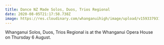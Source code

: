 ```yaml
---
title: Dance NZ Made Solos, Duos, Trios Regional
date: 2020-08-05T21:17:58.738Z
image: https://res.cloudinary.com/whanganuihigh/image/upload/v1593379316/Events/DanceNZ_Made.png
---
```

Whanganui Solos, Duos, Trios Regional is at the Whanganui Opera House on Thursday 6 August.